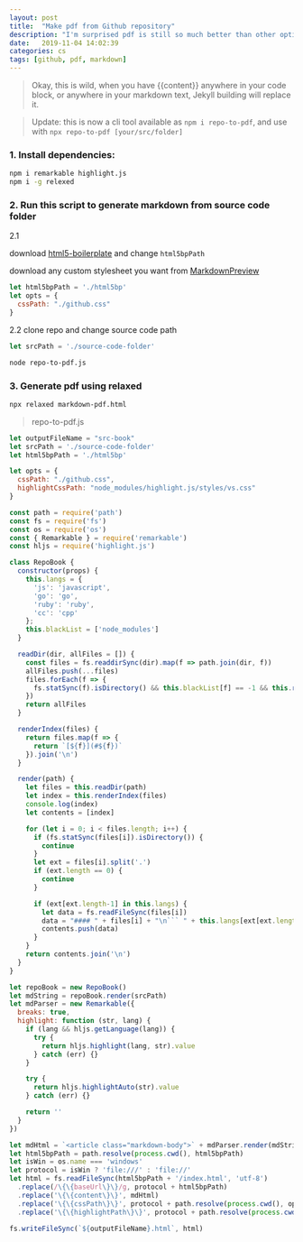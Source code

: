 ```yaml
---
layout: post
title:  "Make pdf from Github repository"
description: "I'm surprised pdf is still so much better than other options today"
date:   2019-11-04 14:02:39
categories: cs
tags: [github, pdf, markdown]
---
```


> Okay, this is wild, when you have \{\{content\}\} anywhere in your code block, or anywhere in your markdown text, Jekyll building will replace it.


> Update: this is now a cli tool available as `npm i repo-to-pdf`, and use with `npx repo-to-pdf [your/src/folder]`

### 1. Install dependencies:

```bash
npm i remarkable highlight.js
npm i -g relexed
```

### 2. Run this script to generate markdown from source code folder

2.1 

download [html5-boilerplate](https://github.com/h5bp/html5-boilerplate) and change `html5bpPath`

download any custom stylesheet you want from [MarkdownPreview](https://github.com/facelessuser/MarkdownPreview/tree/master/css)

```js
let html5bpPath = './html5bp'
let opts = {
  cssPath: "./github.css"
}
```

2.2 clone repo and change source code path

```js
let srcPath = './source-code-folder'
```

```bash
node repo-to-pdf.js
```

### 3. Generate pdf using relaxed
```bash
npx relaxed markdown-pdf.html
```

> repo-to-pdf.js

```js
let outputFileName = "src-book"
let srcPath = './source-code-folder'
let html5bpPath = './html5bp'

let opts = {
  cssPath: "./github.css",
  highlightCssPath: "node_modules/highlight.js/styles/vs.css"
}

const path = require('path')
const fs = require('fs')
const os = require('os')
const { Remarkable } = require('remarkable')
const hljs = require('highlight.js')

class RepoBook {
  constructor(props) {
    this.langs = {
      'js': 'javascript',
      'go': 'go',
      'ruby': 'ruby',
      'cc': 'cpp'
    };
    this.blackList = ['node_modules']
  }

  readDir(dir, allFiles = []) {
    const files = fs.readdirSync(dir).map(f => path.join(dir, f))
    allFiles.push(...files)
    files.forEach(f => {
      fs.statSync(f).isDirectory() && this.blackList[f] == -1 && this.readDir(f, allFiles)
    })
    return allFiles
  }

  renderIndex(files) {
    return files.map(f => {
      return `[${f}](#${f})`
    }).join('\n')
  }

  render(path) {
    let files = this.readDir(path)
    let index = this.renderIndex(files)
    console.log(index)
    let contents = [index]

    for (let i = 0; i < files.length; i++) {
      if (fs.statSync(files[i]).isDirectory()) {
        continue
      }
      let ext = files[i].split('.')
      if (ext.length == 0) {
        continue
      }

      if (ext[ext.length-1] in this.langs) {
        let data = fs.readFileSync(files[i])
        data = "#### " + files[i] + "\n``` " + this.langs[ext[ext.length-1]] + "\n" + data + "\n```\n"
        contents.push(data)
      }
    }
    return contents.join('\n')
  }
}

let repoBook = new RepoBook()
let mdString = repoBook.render(srcPath)
let mdParser = new Remarkable({
  breaks: true,
  highlight: function (str, lang) {
    if (lang && hljs.getLanguage(lang)) {
      try {
        return hljs.highlight(lang, str).value
      } catch (err) {}
    }

    try {
      return hljs.highlightAuto(str).value
    } catch (err) {}

    return ''
  }
})

let mdHtml = `<article class="markdown-body">` + mdParser.render(mdString) + "</article>"
let html5bpPath = path.resolve(process.cwd(), html5bpPath)
let isWin = os.name === 'windows'
let protocol = isWin ? 'file:///' : 'file://'
let html = fs.readFileSync(html5bpPath + '/index.html', 'utf-8')
  .replace(/\{\{baseUrl\}\}/g, protocol + html5bpPath)
  .replace('\{\{content\}\}', mdHtml)
  .replace('\{\{cssPath\}\}', protocol + path.resolve(process.cwd(), opts.cssPath))
  .replace('\{\{highlightPath\}\}', protocol + path.resolve(process.cwd(), opts.highlightCssPath))

fs.writeFileSync(`${outputFileName}.html`, html)
```